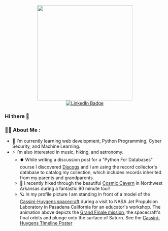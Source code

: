 <div id="header" align="center">
  <img src="https://media.giphy.com/media/QHV8soFvrWCSk/giphy.gif" width="300"/>
</div>

<div id="badges" align="center">
  <a href="https://www.linkedin.com/in/sciwalker">
    <img src="https://img.shields.io/badge/LinkedIn-blue?style=for-the-badge&logo=linkedin&logoColor=white" alt="LinkedIn Badge"/>
  </a>
  
</div>
<div id="views" align="center">
  <img src="https://komarev.com/ghpvc/?username=sciwalk&style=flat-square&color=blue" alt=""/>
</div>


### Hi there 👋

<!--
**sciwalk/sciwalk** is a ✨ _special_ ✨ repository because its `README.md` (this file) appears on your GitHub profile.

Here are some ideas to get you started:

### :man_technologist: About Me :
- 🔭 I’m currently working on ...
- 🌱 I’m currently learning web development, Python Programming, Cyber Security, and Machine Learning
- 👯 I’m looking to collaborate on ...
- 🤔 I’m looking for help with ...
- 💬 Ask me about ...
- 📫 How to reach me: ...
- 😄 Pronouns: ...
- ⚡ Fun fact: ...

-->
### :man_technologist: About Me :
- 🌱 I’m currently learning web development, Python Programming, Cyber Security, and Machine Learning.
- :zap: I’m also interested in music, hiking, and astronomy.
  - ⏺️  While writing a discussion post for a "Python For Databases" course I discovered [Discogs](https://www.discogs.com) and I am using the record collector's database to catalog my collection, which includes records inherited from my parents and grandparents.
  - 🥾  I recently hiked through the beautiful [Cosmic Cavern](https://www.cosmiccavern.com) in Northwest Arkansas during a fantastic 90 minute tour!
  - 🪐  In my profile picture I am standing in front of a model of the [Cassini-Huygens spacecraft](https://www.jpl.nasa.gov/missions/cassini-huygens) during a visit to NASA Jet Propulsion Laboratory in Pasadena California for an educator's workshop. The animation above depicts the [Grand Finale mission](https://solarsystem.nasa.gov/missions/cassini/mission/grand-finale/overview/), the spacecraft's final orbits and plunge onto the surface of Saturn. See the [Cassini-Huygens Timeline Poster](https://solarsystem.nasa.gov/resources/15646/cassinis-timeline-poster/)

